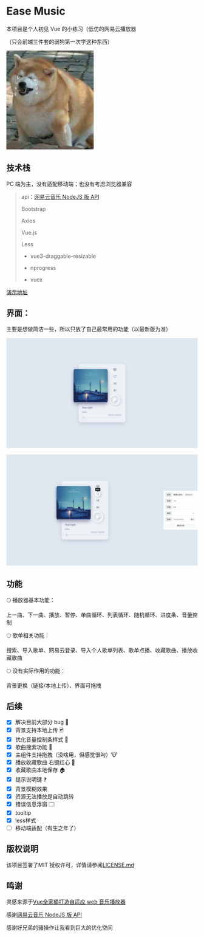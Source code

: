 # Ease Music

本项目是个人初见 Vue 的小练习（低仿的网易云播放器

（只会前端三件套的弱狗第一次学这种东西）

![](./asset/v2-ae41.jpg)

## 技术栈

PC 端为主，没有适配移动端；也没有考虑浏览器兼容

> api：[网易云音乐 NodeJS 版 API](https://binaryify.github.io/NeteaseCloudMusicApi/)
>
> Bootstrap
>
> Axios
>
> Vue.js
>
> Less
>
> - vue3-draggable-resizable
>
> - nprogress
>
> - vuex

[演示地址](https://ease-music.vercel.app/)

## 界面：

主要是想做简洁一些，所以只放了自己最常用的功能（以最新版为准）

![主界面](./asset/main.jpg)

![播放设置](./asset/setting.jpg)

## 功能

🌕 播放器基本功能：

上一曲、下一曲、播放、暂停、单曲循环、列表循环、随机循环、进度条、音量控制

🌕 歌单相关功能：

搜索、导入歌单、网易云登录、导入个人歌单列表、歌单点播、收藏歌曲、播放收藏歌曲

🌕 没有实际作用的功能：

背景更换（链接/本地上传）、界面可拖拽

## 后续

- [x] 解决目前大部分 bug 🐛
- [x] 背景支持本地上传 🖻
- [x] 优化音量控制条样式 📢
- [x] 歌曲搜索功能 🔎
- [x] 主组件支持拖拽（没啥用，但感觉很叼）🐮
- [x] 播放收藏歌曲 右键红心 💖
- [x] 收藏歌曲本地保存 🏠
- [x] 提示说明键 ❓
- [x] 背景模糊效果 
- [x] 资源无法播放是自动跳转
- [x] 错误信息浮窗 🗔
- [x] tooltip
- [x] less样式
- [ ] 移动端适配（有生之年了）

## 版权说明

该项目签署了MIT 授权许可，详情请参阅[LICENSE.md](./LICENSE.md)

## 鸣谢

灵感来源于[Vue全家桶打造自适应 web 音乐播放器](https://juejin.cn/post/6844903608622956557)

感谢[网易云音乐 NodeJS 版 API](https://binaryify.github.io/NeteaseCloudMusicApi/)

感谢好兄弟的骚操作让我看到巨大的优化空间